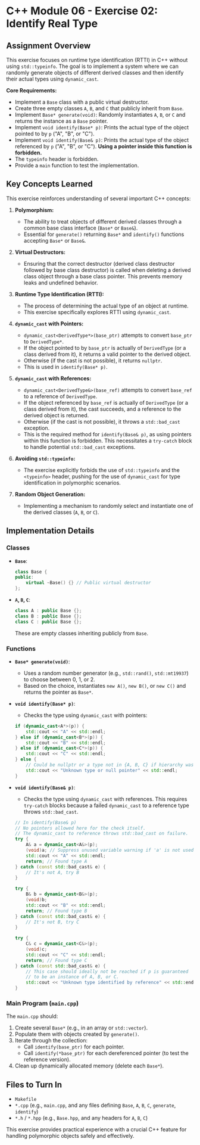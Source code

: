 # C++ Module 06 - Exercise 02: Identify Real Type

## Assignment Overview

This exercise focuses on runtime type identification (RTTI) in C++ without using `std::typeinfo`. The goal is to implement a system where we can randomly generate objects of different derived classes and then identify their actual types using `dynamic_cast`.

**Core Requirements:**
- Implement a `Base` class with a public virtual destructor.
- Create three empty classes `A`, `B`, and `C` that publicly inherit from `Base`.
- Implement `Base* generate(void)`: Randomly instantiates `A`, `B`, or `C` and returns the instance as a `Base` pointer.
- Implement `void identify(Base* p)`: Prints the actual type of the object pointed to by `p` ("A", "B", or "C").
- Implement `void identify(Base& p)`: Prints the actual type of the object referenced by `p` ("A", "B", or "C"). **Using a pointer inside this function is forbidden.**
- The `typeinfo` header is forbidden.
- Provide a `main` function to test the implementation.

## Key Concepts Learned

This exercise reinforces understanding of several important C++ concepts:

1.  **Polymorphism:**
    *   The ability to treat objects of different derived classes through a common base class interface (`Base*` or `Base&`).
    *   Essential for `generate()` returning `Base*` and `identify()` functions accepting `Base*` or `Base&`.

2.  **Virtual Destructors:**
    *   Ensuring that the correct destructor (derived class destructor followed by base class destructor) is called when deleting a derived class object through a base class pointer. This prevents memory leaks and undefined behavior.

3.  **Runtime Type Identification (RTTI):**
    *   The process of determining the actual type of an object at runtime.
    *   This exercise specifically explores RTTI using `dynamic_cast`.

4.  **`dynamic_cast` with Pointers:**
    *   `dynamic_cast<DerivedType*>(base_ptr)` attempts to convert `base_ptr` to `DerivedType*`.
    *   If the object pointed to by `base_ptr` is actually of `DerivedType` (or a class derived from it), it returns a valid pointer to the derived object.
    *   Otherwise (if the cast is not possible), it returns `nullptr`.
    *   This is used in `identify(Base* p)`.

5.  **`dynamic_cast` with References:**
    *   `dynamic_cast<DerivedType&>(base_ref)` attempts to convert `base_ref` to a reference of `DerivedType`.
    *   If the object referenced by `base_ref` is actually of `DerivedType` (or a class derived from it), the cast succeeds, and a reference to the derived object is returned.
    *   Otherwise (if the cast is not possible), it throws a `std::bad_cast` exception.
    *   This is the required method for `identify(Base& p)`, as using pointers within this function is forbidden. This necessitates a `try-catch` block to handle potential `std::bad_cast` exceptions.

6.  **Avoiding `std::typeinfo`:**
    *   The exercise explicitly forbids the use of `std::typeinfo` and the `<typeinfo>` header, pushing for the use of `dynamic_cast` for type identification in polymorphic scenarios.

7.  **Random Object Generation:**
    *   Implementing a mechanism to randomly select and instantiate one of the derived classes (`A`, `B`, or `C`).

## Implementation Details

### Classes
-   **`Base`**:
    ```cpp
    class Base {
    public:
        virtual ~Base() {} // Public virtual destructor
    };
    ```
-   **`A`, `B`, `C`**:
    ```cpp
    class A : public Base {};
    class B : public Base {};
    class C : public Base {};
    ```
    These are empty classes inheriting publicly from `Base`.

### Functions
-   **`Base* generate(void)`**:
    *   Uses a random number generator (e.g., `std::rand()`, `std::mt19937`) to choose between 0, 1, or 2.
    *   Based on the choice, instantiates `new A()`, `new B()`, or `new C()` and returns the pointer as `Base*`.

-   **`void identify(Base* p)`**:
    *   Checks the type using `dynamic_cast` with pointers:
    ```cpp
    if (dynamic_cast<A*>(p)) {
        std::cout << "A" << std::endl;
    } else if (dynamic_cast<B*>(p)) {
        std::cout << "B" << std::endl;
    } else if (dynamic_cast<C*>(p)) {
        std::cout << "C" << std::endl;
    } else {
        // Could be nullptr or a type not in {A, B, C} if hierarchy was different
        std::cout << "Unknown type or null pointer" << std::endl;
    }
    ```

-   **`void identify(Base& p)`**:
    *   Checks the type using `dynamic_cast` with references. This requires `try-catch` blocks because a failed `dynamic_cast` to a reference type throws `std::bad_cast`.
    ```cpp
    // In identify(Base& p)
    // No pointers allowed here for the check itself.
    // The dynamic_cast to reference throws std::bad_cast on failure.
    try {
        A& a = dynamic_cast<A&>(p);
        (void)a; // Suppress unused variable warning if 'a' is not used further
        std::cout << "A" << std::endl;
        return; // Found type A
    } catch (const std::bad_cast& e) {
        // It's not A, try B
    }

    try {
        B& b = dynamic_cast<B&>(p);
        (void)b;
        std::cout << "B" << std::endl;
        return; // Found type B
    } catch (const std::bad_cast& e) {
        // It's not B, try C
    }

    try {
        C& c = dynamic_cast<C&>(p);
        (void)c;
        std::cout << "C" << std::endl;
        return; // Found type C
    } catch (const std::bad_cast& e) {
        // This case should ideally not be reached if p is guaranteed
        // to be an instance of A, B, or C.
        std::cout << "Unknown type identified by reference" << std::endl;
    }
    ```

### Main Program (`main.cpp`)
The `main.cpp` should:
1.  Create several `Base*` (e.g., in an array or `std::vector`).
2.  Populate them with objects created by `generate()`.
3.  Iterate through the collection:
    *   Call `identify(base_ptr)` for each pointer.
    *   Call `identify(*base_ptr)` for each dereferenced pointer (to test the reference version).
4.  Clean up dynamically allocated memory (delete each `Base*`).

## Files to Turn In
-   `Makefile`
-   `*.cpp` (e.g., `main.cpp`, and any files defining `Base`, `A`, `B`, `C`, `generate`, `identify`)
-   `*.h` / `*.hpp` (e.g., `Base.hpp`, and any headers for `A`, `B`, `C`)

This exercise provides practical experience with a crucial C++ feature for handling polymorphic objects safely and effectively.
